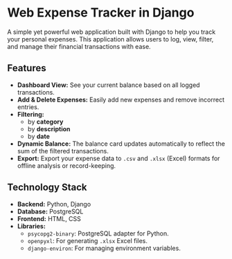 # Web Expense Tracker in Django
A simple yet powerful web application built with Django to help you track your personal expenses.
This application allows users to log, view, filter, and manage their financial transactions with ease.

## Features
- **Dashboard View:** See your current balance based on all logged transactions.
- **Add & Delete Expenses:** Easily add new expenses and remove incorrect entries.
- **Filtering:**
    - by **category**
    - by **description**
    - by **date**
- **Dynamic Balance:** The balance card updates automatically to reflect the sum of the filtered transactions.
- **Export:** Export your expense data to `.csv` and `.xlsx` (Excel) formats for offline analysis or record-keeping.

## Technology Stack
- **Backend:** Python, Django
- **Database:** PostgreSQL
- **Frontend:** HTML, CSS
- **Libraries:**
    - `psycopg2-binary`: PostgreSQL adapter for Python.
    - `openpyxl`: For generating `.xlsx` Excel files.
    - `django-environ`: For managing environment variables.
